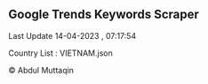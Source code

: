 

## Google Trends Keywords Scraper 
 
Last Update 14-04-2023 , 07:17:54

Country List :
VIETNAM.json



© Abdul Muttaqin 
